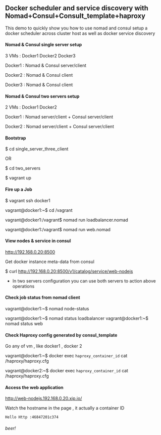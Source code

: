 ## Docker scheduler and service discovery with Nomad+Consul+Consult_template+haproxy

This demo to quickly show you how to use nomad and consul setup a docker scheduler across cluster host as well as docker service discovery

#### Nomad & Consul single server setup 
3 VMs : Docker1 Docker2 Docker3

Docker1 :  Nomad & Consul server/client

Docker2 :  Nomad & Consul client 

Docker3 :  Nomad & Consul client

#### Nomad & Consul two servers setup 
2 VMs : Docker1 Docker2

Docker1 :  Nomad server/client + Consul server/client

Docker2 :  Nomad server/client + Consul server/client

#### Bootstrap
$ cd single_server_three_client

OR

$ cd two_servers
 
$ vagrant up


#### Fire up a Job
$ vagrant ssh docker1

vagrant@docker1:~$ cd /vagrant

vagrant@docker1:/vagrant$ nomad run loadbalancer.nomad

vagrant@docker1:/vagrant$ nomad run web.nomad


#### View nodes & service in consul 
http://192.168.0.20:8500

Get docker instance meta-data from consul 

$ curl http://192.168.0.20:8500/v1/catalog/service/web-nodejs

* In two servers configuration you can use both servers to action above operations

#### Check job status from nomad client

vagrant@docker1:~$ nomad node-status

vagrant@docker1:~$ nomad status loadbalancer
vagrant@docker1:~$ nomad status web



#### Check Haproxy config generated by consul_template 
Go any of vm , like docker1 , docker 2

vagrant@docker1:~$ docker exec `haproxy_container_id` cat /haproxy/haproxy.cfg

vagrant@docker2:~$ docker exec `haproxy_container_id` cat /haproxy/haproxy.cfg

#### Access the web application

 http://web-nodejs.192.168.0.20.xip.io/
 
 Watch the hostname in the page , it actually a container ID
 
 ```
 Hello Http :46847201c374
 ```

###### beer!


 